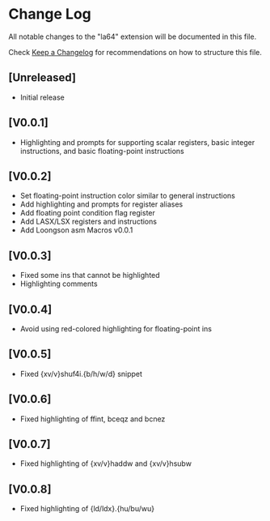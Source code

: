 # Change Log

All notable changes to the "la64" extension will be documented in this file.

Check [Keep a Changelog](http://keepachangelog.com/) for recommendations on how to structure this file.

## [Unreleased]

- Initial release

## [V0.0.1]
- Highlighting and prompts for supporting scalar registers, basic integer instructions, and basic floating-point instructions

## [V0.0.2]
- Set floating-point instruction color similar to general instructions
- Add highlighting and prompts for register aliases
- Add floating point condition flag register
- Add LASX/LSX registers and instructions
- Add Loongson asm Macros v0.0.1

## [V0.0.3]
- Fixed some ins that cannot be highlighted
- Highlighting comments

## [V0.0.4]
- Avoid using red-colored highlighting for floating-point ins

## [V0.0.5]
- Fixed {xv/v}shuf4i.{b/h/w/d} snippet

## [V0.0.6]
- Fixed highlighting of ffint, bceqz and bcnez

## [V0.0.7]
- Fixed highlighting of {xv/v}haddw and {xv/v}hsubw

## [V0.0.8]
- Fixed highlighting of {ld/ldx}.{hu/bu/wu}